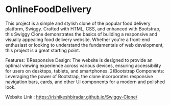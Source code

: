 # OnlineFoodDelivery

This project is a simple and stylish clone of the popular food delivery platform, Swiggy. Crafted with HTML, CSS, and enhanced with Bootstrap, this Swiggy Clone demonstrates the basics of building a responsive and visually appealing food delivery website. Whether you're a front-end enthusiast or looking to understand the fundamentals of web development, this project is a great starting point.

Features:
1)Responsive Design: The website is designed to provide an optimal viewing experience across various devices, ensuring accessibility for users on desktops, tablets, and smartphones.
2)Bootstrap Components: Leveraging the power of Bootstrap, the clone incorporates responsive navigation bars, cards, and other UI components for a modern and polished look.

Website Link : https://rishikeshbiradar.github.io/Swiggy-Clone/
